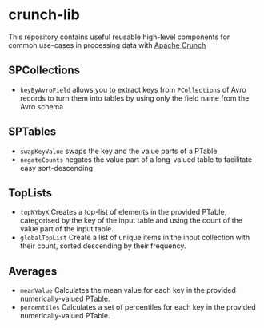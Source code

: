 # crunch-lib

This repository contains useful reusable high-level components for common use-cases in processing data with
[Apache Crunch](http://crunch.apache.org)

## SPCollections
* `keyByAvroField` allows you to extract keys from `PCollection`s of Avro records to turn them into tables by using only
  the field name from the Avro schema

## SPTables
* `swapKeyValue` swaps the key and the value parts of a PTable
* `negateCounts` negates the value part of a long-valued table to facilitate easy sort-descending

## TopLists
* `topNYbyX` Creates a top-list of elements in the provided PTable, categorised by the key of the input table and using
  the count of the value part of the input table.
* `globalTopList` Create a list of unique items in the input collection with their count, sorted descending by their
  frequency.

## Averages
* `meanValue` Calculates the mean value for each key in the provided numerically-valued PTable.
* `percentiles` Calculates a set of percentiles for each key in the provided numerically-valued PTable.